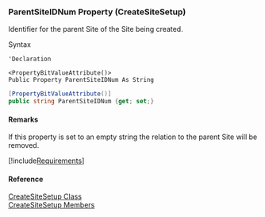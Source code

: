 ﻿### ParentSiteIDNum Property (CreateSiteSetup)

Identifier for the parent Site of the Site being created.

Syntax

```vbnet
'Declaration

<PropertyBitValueAttribute()>
Public Property ParentSiteIDNum As String
```

```csharp
[PropertyBitValueAttribute()]
public string ParentSiteIDNum {get; set;}
```

#### Remarks

If this property is set to an empty string the relation to the parent Site will be removed.

[!include[Requirements](../partials/requirements.md)]

#### Reference

[CreateSiteSetup Class](FChoice.Toolkits.Clarify~FChoice.Toolkits.Clarify.Interfaces.CreateSiteSetup.md)  
[CreateSiteSetup Members](FChoice.Toolkits.Clarify~FChoice.Toolkits.Clarify.Interfaces.CreateSiteSetup_members.md)
